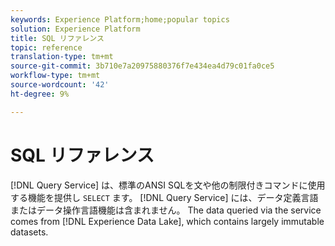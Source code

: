 ```yaml
---
keywords: Experience Platform;home;popular topics
solution: Experience Platform
title: SQL リファレンス
topic: reference
translation-type: tm+mt
source-git-commit: 3b710e7a20975880376f7e434ea4d79c01fa0ce5
workflow-type: tm+mt
source-wordcount: '42'
ht-degree: 9%

---
```



# SQL リファレンス

[!DNL Query Service] は、標準のANSI SQLを文や他の制限付きコマンドに使用する機能を提供し `SELECT` ます。 [!DNL Query Service] には、データ定義言語またはデータ操作言語機能は含まれません。 The data queried via the service comes from [!DNL Experience Data Lake], which contains largely immutable datasets.
